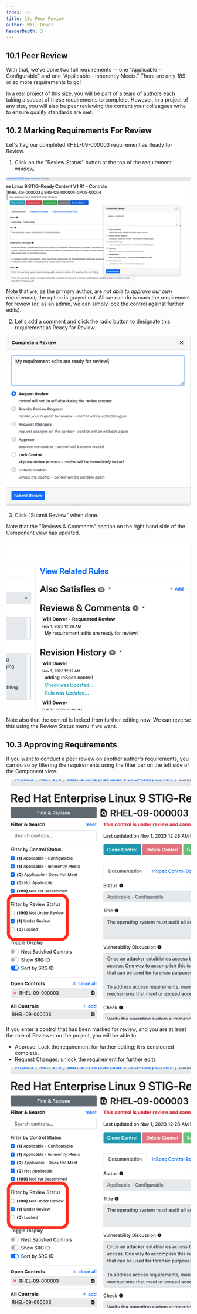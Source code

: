 ```yaml
---
index: 10
title: 10. Peer Review
author: Will Dower
headerDepth: 3
---
```


## 10.1 Peer Review

With that, we've done two full requirements -- one "Applicable - Configurable" and one "Applicable - Inherently Meets." There are only 189 or so more requirements to go!

In a real project of this size, you will be part of a team of authors each taking a subset of these requirements to complete. However, in a project of any size, you will also be peer reviewing the content your colleagues write to ensure quality standards are met.

## 10.2 Marking Requirements For Review

Let's flag our completed RHEL-09-000003 requirement as Ready for Review.

1. Click on the "Review Status" button at the top of the requirement window.

![Review Status](@/../../../assets/img/review_status.png)

Note that we, as the primary author, are *not able to approve our own requirement;* the option is grayed out. All we can do is mark the requirement for review (or, as an admin, we can simply lock the control against further edits).

2. Let's add a comment and click the radio button to designate this requirement as Ready for Review.

![Requesting Review](@/../../../assets/img/filling_out_request_for_review.png)

3. Click "Submit Review" when done.

Note that the "Reviews & Comments" section on the right hand side of the Component view has updated.

![Review Comments](@/../../../assets/img/r_and_c.png)

Note also that the control is locked from further editing now. We can reverse this using the Review Status menu if we want.

## 10.3 Approving Requirements

If you want to conduct a peer review on another author's requirements, you can do so by filtering the requirements using the filter bar on the left side of the Component view.

![Filter by Review Status](@/../../../assets/img/review_status_filter.png)

If you enter a control that has been marked for review, and you are at least the role of Reviewer on the project, you will be able to:
- Approve: Lock the requirement for further editing; it is considered complete.
- Request Changes: unlock the requirement for further edits

![Approving a Requirement](@/../../../assets/img/review_status_filter.png)

